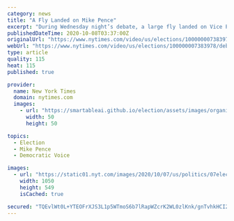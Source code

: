 ```yaml
---
category: news
title: "A Fly Landed on Mike Pence"
excerpt: "During Wednesday night’s debate, a large fly landed on Vice President Mike Pence’s head and rested there. Advertisement 5:15 3:03 NOW PLAYING Advertisement 0:52 0:49 1:17 Advertisement"
publishedDateTime: 2020-10-08T03:37:00Z
originalUrl: "https://www.nytimes.com/video/us/elections/100000007383978/debate-fly-lands-on-pence.html"
webUrl: "https://www.nytimes.com/video/us/elections/100000007383978/debate-fly-lands-on-pence.html"
type: article
quality: 115
heat: 115
published: true

provider:
  name: New York Times
  domain: nytimes.com
  images:
    - url: "https://smartableai.github.io/election/assets/images/organizations/nytimes.com-50x50.jpg"
      width: 50
      height: 50

topics:
  - Election
  - Mike Pence
  - Democratic Voice

images:
  - url: "https://static01.nyt.com/images/2020/10/07/us/politics/07elections-briefing-07-22-38/07elections-briefing-07-22-38-facebookJumbo.jpg?video-overlay"
    width: 1050
    height: 549
    isCached: true

secured: "TQEvlWt0L+YTEOFrXJS3L1p5WTmoS6b7lRapWZcrK2WL0zlKnk/gnTvhkHCI2dBEVoIJJM49ZnTBYEj6Gxdk+gfNH0F81iswL3I5GSsLnEJv18LJT+mV9cH0anbrtWTHM1xPFZNAgWfKWeyocE57B0JGxnQ9h/GYY2D7iOGzBHz8/jze8UbMvT/2T8NwBMWpr0DqlsdeubzRI1OB/wqrlM2cJimSteqbr2NH8ETsEBE5tR6RRkStOYeE6v86U0743Qwqkh8LghEjzkbm9OzFDnvGY2NAd4FbiFPz8G7Nz/e5YHSwSvwFelYkQYiol29procadpXiSdTfvNZoz9KCVQzztA46YHBUZu4YO80j8Lc=;pD+eIg+bH66TWppxjfpBAQ=="
---
```


